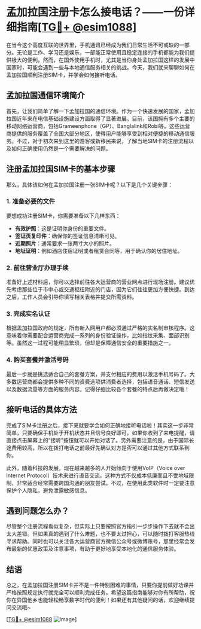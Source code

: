 # 孟加拉国注册卡怎么接电话？——一份详细指南[[TG💪+ @esim1088](https://t.me/s/esim1088)]

在当今这个高度互联的世界里，手机通讯已经成为我们日常生活不可或缺的一部分。无论是工作、学习还是娱乐，一部能正常使用且稳定连接的手机都能为我们提供极大的便利。然而，在国外使用手机时，尤其是当你身处孟加拉国这样的发展中国家时，可能会遇到一些与本地通信服务相关的挑战。今天，我们就来聊聊如何在孟加拉国顺利注册SIM卡，并学会如何接听电话。

## 孟加拉国通信环境简介

首先，让我们简单了解一下孟加拉国的通信环境。作为一个快速发展的国家，孟加拉国近年来在电信基础设施建设方面取得了显著进展。目前，该国拥有多个主要的移动网络运营商，包括Grameenphone（GP）、Banglalink和Robi等。这些运营商提供的服务覆盖了全国大部分地区，使得用户能够享受到相对便捷的移动通信服务。不过，对于初次来到这里的游客或新移民来说，了解当地SIM卡的注册流程以及如何正确使用仍然是一个需要解决的问题。

## 注册孟加拉国SIM卡的基本步骤

那么，具体该如何在孟加拉国注册一张SIM卡呢？以下是几个关键步骤：

### 1. 准备必要的文件

要想成功注册SIM卡，你需要准备以下几样东西：
- **有效护照**：这是证明你身份的重要文件。
- **签证页复印件**：确保你的签证信息清晰可见。
- **近期照片**：通常要求一张两寸大小的照片。
- **地址证明**：例如酒店住宿证明或者租赁合同等，用于确认你的居住地址。

### 2. 前往营业厅办理手续

准备好上述材料后，你可以选择前往各大运营商的营业网点进行现场注册。建议优先考虑那些位于市中心或交通枢纽附近的门店，因为它们往往更加方便快捷。到达之后，工作人员会引导你填写相关表格并提交所需资料。

### 3. 完成实名认证

根据孟加拉国政府的规定，所有新入网用户都必须通过严格的实名制审核程序。这意味着你需要配合运营商完成一系列的身份验证操作，比如指纹采集、面部识别等。虽然这一过程可能稍显繁琐，但却是保障通信安全的重要措施之一。

### 4. 购买套餐并激活号码

最后一步就是挑选适合自己的套餐方案，并支付相应的费用以激活手机号码了。大多数运营商都会提供多种不同的资费选项供消费者选择，包括语音通话、短信发送以及数据流量等方面的服务内容。记得仔细比较各个套餐的特点后再做决定哦！

## 接听电话的具体方法

完成了SIM卡注册之后，接下来就要学会如何正确地接听电话啦！其实这一步非常简单，只要确保手机处于开机状态并且信号良好即可。如果你收到了来电提醒，请直接点击屏幕上的“接听”按钮就可以开始对话了。另外需要注意的是，由于国际长途费用较高，所以在拨打电话之前最好先确认对方是否可以通过其他方式联系到你。

此外，随着科技的发展，现在越来越多的人开始倾向于使用VoIP（Voice over Internet Protocol）技术来进行语音交流。这种方式不仅成本低廉而且不受地域限制，非常适合经常需要跨国沟通的朋友尝试。不过，在使用此类软件时一定要注意保护个人隐私，避免泄露敏感信息。

## 遇到问题怎么办？

尽管整个注册流程看似复杂，但实际上只要按照官方指引一步步操作下去就不会出太大差错。但如果真的遇到了什么难题，也不要太过担心，可以随时拨打客服热线寻求帮助。同时也可以关注各大运营商官方微信公众号或微博账号，那里经常会发布最新的优惠政策及注意事项，有助于更好地享受本地化的通信服务体验。

## 结语

总之，在孟加拉国注册SIM卡并不是一件特别困难的事情，只要你提前做好功课并严格按照规定执行就完全可以顺利完成任务。希望这篇指南能够对你有所帮助，祝你在异国他乡也能轻松畅享数字时代的便利！如果还有其他疑问的话，欢迎继续提问交流哦~

[[TG💪+ @esim1088](https://t.me/s/esim1088) ![Image](https://i.postimg.cc/4NQfJmqS/Snipaste-2025-05-13-00-14-12.png)]